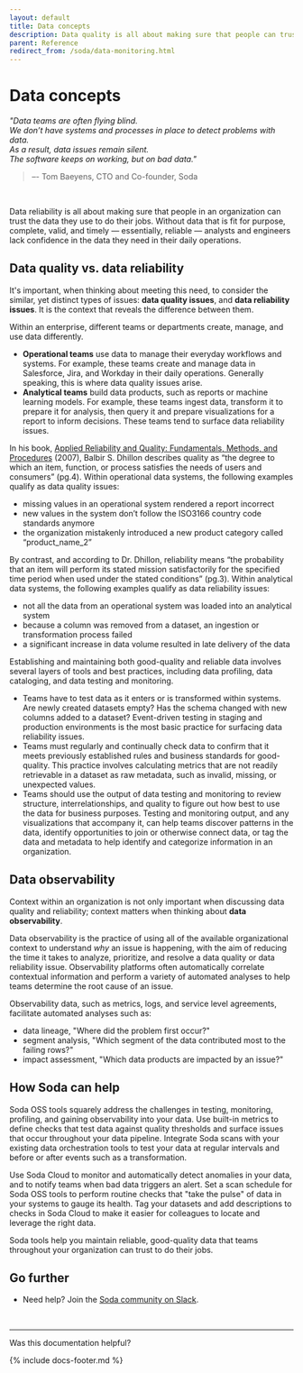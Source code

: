 ```yaml
---
layout: default
title: Data concepts
description: Data quality is all about making sure that people can trust the data they use. Ensuring data reliability involves layers of tools and best practices.
parent: Reference
redirect_from: /soda/data-monitoring.html
---
```


# Data concepts

*"Data teams are often flying blind. <br />We don’t have systems and processes in place to detect problems with data.  <br />As a result, data issues remain silent. <br />The software keeps on working, but on bad data."* <br />
 > –- Tom Baeyens, CTO and Co-founder, Soda

<br />

Data reliability is all about making sure that people in an organization can trust the data they use to do their jobs. Without data that is fit for purpose, complete, valid, and timely — essentially, reliable — analysts and engineers lack confidence in the data they need in their daily operations.

## Data quality vs. data reliability

It's important, when thinking about meeting this need, to consider the similar, yet distinct types of issues: **data quality issues**, and **data reliability issues**. It is the context that reveals the difference between them. 

Within an enterprise, different teams or departments create, manage, and use data differently. 
* **Operational teams** use data to manage their everyday workflows and systems. For example, these teams create and manage data in Salesforce, Jira, and Workday in their daily operations. Generally speaking, this is where data quality issues arise. 
* **Analytical teams** build data products, such as reports or machine learning models. For example, these teams ingest data, transform it to prepare it for analysis, then query it and prepare visualizations for a report to inform decisions. These teams tend to surface data reliability issues.
 
In his book, <a href="https://www.google.ca/books/edition/Applied_Reliability_and_Quality/rRp7DkTegMEC" target="_blank">Applied Reliability and Quality: Fundamentals, Methods, and Procedures</a> (2007), Balbir S. Dhillon describes quality as “the degree to which an item, function, or process satisfies the needs of users and consumers” (pg.4). Within operational data systems, the following examples qualify as data quality issues:
* missing values in an operational system rendered a report incorrect
* new values in the system don’t follow the ISO3166 country code standards anymore
* the organization mistakenly introduced a new product category called “product_name_2”


By contrast, and according to Dr. Dhillon, reliability means “the probability that an item will perform its stated mission satisfactorily for the specified time period when used under the stated conditions” (pg.3). Within analytical data systems, the following examples qualify as data reliability issues:
* not all the data from an operational system was loaded into an analytical system
* because a column was removed from a dataset, an ingestion or transformation process failed
* a significant increase in data volume resulted in late delivery of the data


Establishing and maintaining both good-quality and reliable data involves several layers of tools and best practices, including data profiling, data cataloging, and data testing and monitoring. 
* Teams have to test data as it enters or is transformed within systems. Are newly created datasets empty? Has the schema changed with new columns added to a dataset? Event-driven testing in staging and production environments is the most basic practice for surfacing data reliability issues.
* Teams must regularly and continually check data to confirm that it meets previously established rules and business standards for good-quality. This practice involves calculating metrics that are not readily retrievable in a dataset as raw metadata, such as invalid, missing, or unexpected values.
* Teams should use the output of data testing and monitoring to review structure, interrelationships, and quality to figure out how best to use the data for business purposes. Testing and monitoring output, and any visualizations that accompany it, can help teams discover patterns in the data,  identify opportunities to join or otherwise connect data, or tag the data and metadata to help identify and categorize information in an organization.

## Data observability

Context within an organization is not only important when discussing data quality and reliability; context matters when thinking about **data observability**. 

Data observability is the practice of using all of the available organizational context to understand *why* an issue is happening, with the aim of reducing the time it takes to analyze, prioritize, and resolve a data quality or data reliability issue. Observability platforms often automatically correlate contextual information and perform a variety of automated analyses to help teams determine the root cause of an issue.

Observability data, such as metrics, logs, and service level agreements, facilitate automated analyses such as:
* data lineage, "Where did the problem first occur?"
* segment analysis, "Which segment of the data contributed most to the failing rows?"
* impact assessment, "Which data products are impacted by an issue?"

## How Soda can help

Soda OSS tools squarely address the challenges in testing, monitoring, profiling, and gaining observability into your data. Use built-in metrics to define checks that test data against quality thresholds and surface issues that occur throughout your data pipeline. Integrate Soda scans with your existing data orchestration tools to test your data at regular intervals and before or after events such as a transformation.

Use Soda Cloud to monitor and automatically detect anomalies in your data, and to notify teams when bad data triggers an alert. Set a scan schedule for Soda OSS tools to perform routine checks that "take the pulse" of data in your systems to gauge its health. Tag your datasets and add descriptions to checks in Soda Cloud to make it easier for colleagues to locate and leverage the right data. 

Soda tools help you maintain reliable, good-quality data that teams throughout your organization can trust to do their jobs.


## Go further

* Need help? Join the <a href="https://community.soda.io/slack" target="_blank"> Soda community on Slack</a>.
<br />

---

Was this documentation helpful?

<!-- LikeBtn.com BEGIN -->
<span class="likebtn-wrapper" data-theme="tick" data-i18n_like="Yes" data-ef_voting="grow" data-show_dislike_label="true" data-counter_zero_show="true" data-i18n_dislike="No"></span>
<script>(function(d,e,s){if(d.getElementById("likebtn_wjs"))return;a=d.createElement(e);m=d.getElementsByTagName(e)[0];a.async=1;a.id="likebtn_wjs";a.src=s;m.parentNode.insertBefore(a, m)})(document,"script","//w.likebtn.com/js/w/widget.js");</script>
<!-- LikeBtn.com END -->

{% include docs-footer.md %}